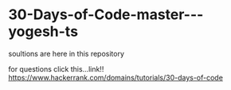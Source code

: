 # 30-Days-of-Code-master---yogesh-ts
soultions are here in this repository


for questions click this...link!!
https://www.hackerrank.com/domains/tutorials/30-days-of-code
